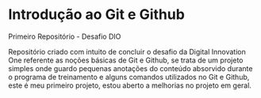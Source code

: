 # Introdução ao Git e Github
Primeiro Repositório - Desafio DIO

Repositório criado com intuito de concluir o desafio da Digital Innovation One
referente as noções básicas de Git e Github, se trata de um projeto simples onde
guardo pequenas anotações do conteúdo absorvido durante o programa de treinamento
e alguns comandos utilizados no Git e Github, este é meu primeiro projeto, estou
aberto a melhorias no projeto em geral.
